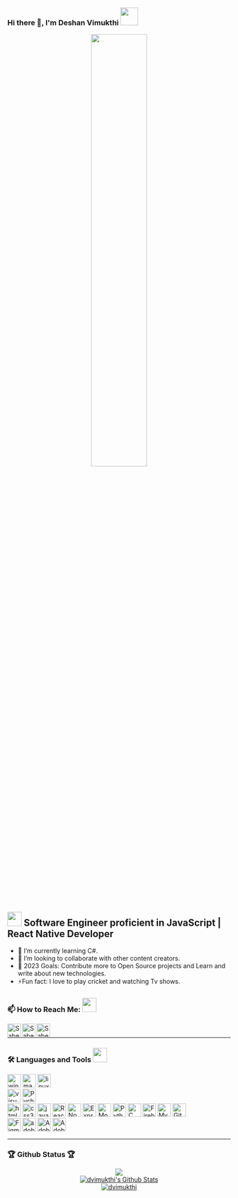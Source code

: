 ### Hi there 👋, I'm Deshan Vimukthi <img src="https://img.icons8.com/color/96/000000/sri-lanka.png" height="40"/>
<p align="center">
<img src="https://miro.medium.com/max/680/1*IRGHmiGsa16stedQvIaZfw.gif" width="50%"/>
</p>

## <img src="https://media1.giphy.com/media/b88QlTSTsj3bEHQyZf/giphy.gif?cid=ecf05e471w7tag4myfjglmrv1aaxg2ol2vhp1e6zk2ruwhlz&rid=giphy.gif&ct=s" height="32"> Software Engineer proficient in JavaScript | React Native Developer

- 🌱 I’m currently learning C#.
- 👯 I’m looking to collaborate with other content creators.
- 🥅 2023 Goals: Contribute more to Open Source projects and Learn and write about new technologies.
- ⚡Fun fact: I love to play cricket and watching Tv shows.

### 📫 How to Reach Me: <img src="https://media.giphy.com/media/LnQjpWaON8nhr21vNW/giphy.gif" height="32">


[<img align="left" alt="Sabesan | Facebook" height="30px" src="https://img.icons8.com/fluent/240/000000/facebook-new.png"/>][facebook]
[<img align="left" alt="Sabesan | Instagram" height="30px" src="https://img.icons8.com/fluency/96/000000/instagram-new.png"/>][instagram]
[<img align="left" alt="Sabesan | LinkedIn" height="30px" src="https://img.icons8.com/color/96/000000/linkedin-circled--v1.png"/>][linkedin]

<br> 

---

### 🛠️ Languages and Tools  <img src="https://media4.giphy.com/media/juua9i2c2fA0AIp2iq/giphy.gif?cid=790b7611jb3dxl7vl8alg18fjh9ny6ph3bfxv3y44kcwmvv8&rid=giphy.gif&ct=s" height="32" >

<p><img alt="windows" width="30px" src="https://img.icons8.com/color/240/000000/windows-10.png">
  <img alt="macos" width="30px" src="https://img.icons8.com/officel/160/000000/mac-logo.png">
  <img alt="linux" width="30px" src="https://img.icons8.com/color/96/000000/linux.png">
<br>
  <img alt="visual studio code" width="30px" src="https://img.icons8.com/fluent/240/000000/visual-studio-code-2019.png" />
  <img alt="Pycharm IDEA" width="30px" src="https://img.icons8.com/color/48/null/pycharm.png" />
<!--  <img alt="Intellij IDEA" width="30px" src="https://img.icons8.com/color/96/000000/intellij-idea.png" />  -->
<br>
  <img alt="html5" width="30px" src="https://img.icons8.com/color/240/000000/html-5.png">
  <img alt="css3" width="30px" src="https://img.icons8.com/color/240/000000/css3.png">
  <img alt="javascript" width="30px" src="https://img.icons8.com/color/240/000000/javascript.png" />
  <img alt="ReactJs" width="30px" src="https://img.icons8.com/color/240/000000/react-native.png"/>
  <img alt="Node.js" width="30px" src="https://img.icons8.com/fluency/48/000000/node-js.png" />
  <img alt="Express.js" width="30px" src="https://img.icons8.com/fluency/48/000000/express-js.png" />
  <img alt="MongoDB" width="30px" src="https://img.icons8.com/color/48/000000/mongodb.png" />
  <img alt="Python" width="30px" src="https://img.icons8.com/color/96/000000/python--v1.png" />
  <img alt="C" width="30px" src="https://img.icons8.com/color/48/c-programming.png" />
<!--   <img alt="C++" width="30px" src="https://img.icons8.com/fluency/48/c-plus-plus-logo.png" />
  <img alt="C#" width="30px" src="https://img.icons8.com/color/48/c-sharp-logo-2.png" /> -->
  <img alt="Firebase" width="30px" src="https://img.icons8.com/color/240/000000/firebase.png" />
  <img alt="MySQL" width="30px" src="https://img.icons8.com/color/48/000000/mysql-logo.png"/>	
  <img alt="Git" width="30px" src="https://img.icons8.com/color/240/000000/git.png" />
  
<br>
  <!--   <img alt="android" width="30px" src="https://img.icons8.com/color/240/000000/android-os.png"/>
  <img alt="ios" width="30px" src="https://img.icons8.com/color/240/000000/ios-logo.png"/>
<br> -->
  <!--   <img alt="react-native" width="30px" src="https://img.icons8.com/color/240/000000/react-native.png"/> -->
  <!-- <img alt="flutter" width="30px" src="https://img.icons8.com/color/240/000000/flutter.png"/> -->
  <!-- <img alt="android-studio" width="30px" src="https://img.icons8.com/color/240/000000/android-studio--v3.png"/>	 -->
<!--   <img alt="java" width="30px" src="https://img.icons8.com/color/240/000000/java-coffee-cup-logo--v1.png"/> -->
  <!-- <img alt="kotlin" width="30px" src="https://img.icons8.com/color/240/000000/kotlin.png"/> -->
  <!-- <img alt="swift" width="30px" src="https://img.icons8.com/color/240/000000/swift.png"/> -->
<!-- <br> -->
  <img alt="Figma" width="30px" src="https://img.icons8.com/fluent/240/000000/figma.png"/>
  <img alt="adobeXD" width="30px" src="https://img.icons8.com/color/240/000000/adobe-xd--v1.png"/>
  <img alt="AdobeIllustrator" width="30px" src="https://img.icons8.com/color/48/null/adobe-illustrator--v1.png"/>
  <img alt="AdobePhotoshop" width="30px" src="https://img.icons8.com/color/48/null/adobe-photoshop--v1.png"/>

---

 ### 🏆 Github Status 🏆
  
<p align="center" >

<a href="https://github-readme-stats.vercel.app/api/top-langs/?username=dvimukthi&layout=compact&hide_border=true&theme=merko" >
<img align="center" src="https://github-readme-stats.vercel.app/api/top-langs/?username=dvimukthi&hide_border=true&layout=compact&theme=merko" />
</a>
  
<br>
  
<a href="https://github-readme-stats.vercel.app/api?username=dvimukthi&show_icons=true&hide_border=true&count_private=true&include_all_commits=true&theme=merko">
<img align="center" alt="dvimukthi's Github Stats" src="https://github-readme-stats.vercel.app/api?username=dvimukthi&show_icons=true&hide_border=true&count_private=true&include_all_commits=true&theme=merko" />
</a>
  
<br>
   
<a align="center"  href="https://github-recomadme-streak-stats.herokuapp.com/?user=dvimukthi&hide_border=true">
<img align="center" src="https://github-readme-streak-stats.herokuapp.com/?user=dvimukthi&theme=merko&hide_border=true" alt="dvimukthi" />
</a>
  
</p>

[linkedin]: https://www.linkedin.com/in/deshan-v-1b09b9205/
[facebook]: https://www.facebook.com/vimukthi.samarasekera/
[instagram]: https://www.instagram.com/d_vimukth_i/
